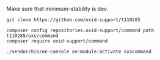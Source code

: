 Make sure that minimum-stability is dev.
```
git clone https://github.com/oxid-support/t110285

composer config repositories.oxid-support/command path t110285/oxs/command
composer require oxid-support/command

./vendor/bin/oe-console oe:module:activate oxscommand
```

